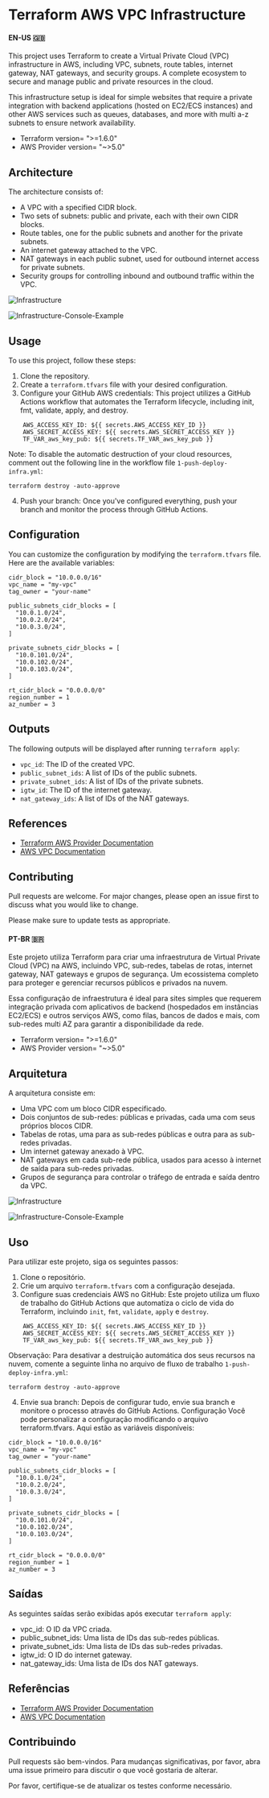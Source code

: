 # Terraform AWS VPC Infrastructure

#### EN-US 🇬🇧

This project uses Terraform to create a Virtual Private Cloud (VPC) infrastructure in AWS, including VPC, subnets, route tables, internet gateway, NAT gateways, and security groups. A complete ecosystem to secure and manage public and private resources in the cloud.

This infrastructure setup is ideal for simple websites that require a private integration with backend applications (hosted on EC2/ECS instances) and other AWS services such as queues, databases, and more with multi a-z subnets to ensure network availability.

- Terraform version= ">=1.6.0"
- AWS Provider version= "~>5.0"

## Architecture

The architecture consists of:

- A VPC with a specified CIDR block.
- Two sets of subnets: public and private, each with their own CIDR blocks.
- Route tables, one for the public subnets and another for the private subnets.
- An internet gateway attached to the VPC.
- NAT gateways in each public subnet, used for outbound internet access for private subnets.
- Security groups for controlling inbound and outbound traffic within the VPC.

![Infrastructure](assets/vpc-infrastructure.png)

![Infrastructure-Console-Example](assets/infra_console_example.png)

## Usage

To use this project, follow these steps:

1. Clone the repository.
2. Create a `terraform.tfvars` file with your desired configuration.
3. Configure your GitHub AWS credentials: This project utilizes a GitHub Actions workflow that automates the Terraform lifecycle, including init, fmt, validate, apply, and destroy.

```env:
    AWS_ACCESS_KEY_ID: ${{ secrets.AWS_ACCESS_KEY_ID }}
    AWS_SECRET_ACCESS_KEY: ${{ secrets.AWS_SECRET_ACCESS_KEY }}
    TF_VAR_aws_key_pub: ${{ secrets.TF_VAR_aws_key_pub }}
```
Note: To disable the automatic destruction of your cloud resources, comment out the following line in the workflow file `1-push-deploy-infra.yml`:

```
terraform destroy -auto-approve
```

4. Push your branch: Once you've configured everything, push your branch and monitor the process through GitHub Actions.

## Configuration

You can customize the configuration by modifying the `terraform.tfvars` file. Here are the available variables:

```hcl
cidr_block = "10.0.0.0/16"
vpc_name = "my-vpc"
tag_owner = "your-name"

public_subnets_cidr_blocks = [
  "10.0.1.0/24",
  "10.0.2.0/24",
  "10.0.3.0/24",
]

private_subnets_cidr_blocks = [
  "10.0.101.0/24",
  "10.0.102.0/24",
  "10.0.103.0/24",
]

rt_cidr_block = "0.0.0.0/0"
region_number = 1
az_number = 3
```

## Outputs

The following outputs will be displayed after running `terraform apply`:

- `vpc_id`: The ID of the created VPC.
- `public_subnet_ids`: A list of IDs of the public subnets.
- `private_subnet_ids`: A list of IDs of the private subnets.
- `igtw_id`: The ID of the internet gateway.
- `nat_gateway_ids`: A list of IDs of the NAT gateways.

## References

- [Terraform AWS Provider Documentation](https://registry.terraform.io/providers/hashicorp/aws/latest/docs)
- [AWS VPC Documentation](https://docs.aws.amazon.com/vpc/latest/userguide/VPC_Introduction.html)

## Contributing

Pull requests are welcome. For major changes, please open an issue first to discuss what you would like to change.

Please make sure to update tests as appropriate.


#### PT-BR 🇧🇷

Este projeto utiliza Terraform para criar uma infraestrutura de Virtual Private Cloud (VPC) na AWS, incluindo VPC, sub-redes, tabelas de rotas, internet gateway, NAT gateways e grupos de segurança. Um ecossistema completo para proteger e gerenciar recursos públicos e privados na nuvem.

Essa configuração de infraestrutura é ideal para sites simples que requerem integração privada com aplicativos de backend (hospedados em instâncias EC2/ECS) e outros serviços AWS, como filas, bancos de dados e mais, com sub-redes multi AZ para garantir a disponibilidade da rede.

- Terraform version= ">=1.6.0"
- AWS Provider version= "~>5.0"

## Arquitetura

A arquitetura consiste em:

- Uma VPC com um bloco CIDR especificado.
- Dois conjuntos de sub-redes: públicas e privadas, cada uma com seus próprios blocos CIDR.
- Tabelas de rotas, uma para as sub-redes públicas e outra para as sub-redes privadas.
- Um internet gateway anexado à VPC.
- NAT gateways em cada sub-rede pública, usados para acesso à internet de saída para sub-redes privadas.
- Grupos de segurança para controlar o tráfego de entrada e saída dentro da VPC.

![Infrastructure](assets/vpc-infrastructure.png)

![Infrastructure-Console-Example](assets/infra_console_example.png)

## Uso

Para utilizar este projeto, siga os seguintes passos:

1. Clone o repositório.
2. Crie um arquivo `terraform.tfvars` com a configuração desejada.
3. Configure suas credenciais AWS no GitHub: Este projeto utiliza um fluxo de trabalho do GitHub Actions que automatiza o ciclo de vida do Terraform, incluindo `init`, `fmt`, `validate`, `apply` e `destroy`.

```env:
    AWS_ACCESS_KEY_ID: ${{ secrets.AWS_ACCESS_KEY_ID }}
    AWS_SECRET_ACCESS_KEY: ${{ secrets.AWS_SECRET_ACCESS_KEY }}
    TF_VAR_aws_key_pub: ${{ secrets.TF_VAR_aws_key_pub }}
```

Observação: Para desativar a destruição automática dos seus recursos na nuvem, comente a seguinte linha no arquivo de fluxo de trabalho `1-push-deploy-infra.yml`:


```
terraform destroy -auto-approve
```

4. Envie sua branch: Depois de configurar tudo, envie sua branch e monitore o processo através do GitHub Actions.
Configuração
Você pode personalizar a configuração modificando o arquivo terraform.tfvars. Aqui estão as variáveis disponíveis:

```hcl
cidr_block = "10.0.0.0/16"
vpc_name = "my-vpc"
tag_owner = "your-name"

public_subnets_cidr_blocks = [
  "10.0.1.0/24",
  "10.0.2.0/24",
  "10.0.3.0/24",
]

private_subnets_cidr_blocks = [
  "10.0.101.0/24",
  "10.0.102.0/24",
  "10.0.103.0/24",
]

rt_cidr_block = "0.0.0.0/0"
region_number = 1
az_number = 3
```

## Saídas

As seguintes saídas serão exibidas após executar `terraform apply`:

- vpc_id: O ID da VPC criada.
- public_subnet_ids: Uma lista de IDs das sub-redes públicas.
- private_subnet_ids: Uma lista de IDs das sub-redes privadas.
- igtw_id: O ID do internet gateway.
- nat_gateway_ids: Uma lista de IDs dos NAT gateways.

## Referências

- [Terraform AWS Provider Documentation](https://registry.terraform.io/providers/hashicorp/aws/latest/docs)
- [AWS VPC Documentation](https://docs.aws.amazon.com/vpc/latest/userguide/VPC_Introduction.html)

## Contribuindo

Pull requests são bem-vindos. Para mudanças significativas, por favor, abra uma issue primeiro para discutir o que você gostaria de alterar.

Por favor, certifique-se de atualizar os testes conforme necessário.